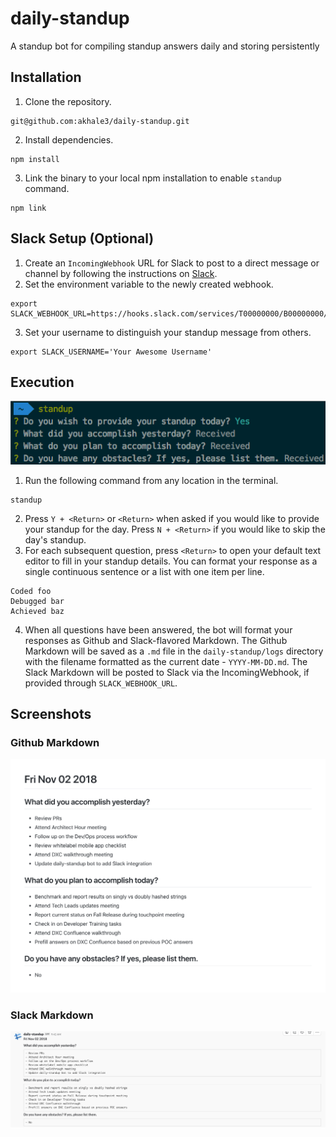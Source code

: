 # daily-standup
A standup bot for compiling standup answers daily and storing persistently

## Installation
1. Clone the repository.
```shell
git@github.com:akhale3/daily-standup.git
```
2. Install dependencies.
```shell
npm install
```
3. Link the binary to your local npm installation to enable `standup` command.
```shell
npm link
```

## Slack Setup (Optional)
1. Create an `IncomingWebhook` URL for Slack to post to a direct message or
channel by following the instructions on
[Slack](https://api.slack.com/incoming-webhooks#create_a_webhook).
2. Set the environment variable to the newly created webhook.
```shell
export SLACK_WEBHOOK_URL=https://hooks.slack.com/services/T00000000/B00000000/XXXXXXXXXXXXXXXXXXXXXXXX
```
3. Set your username to distinguish your standup message from others.
```shell
export SLACK_USERNAME='Your Awesome Username'
```

## Execution
![Execution Steps](screenshots/execution.png?raw=true "Execution Steps")
1. Run the following command from any location in the terminal.
```shell
standup
```
2. Press `Y + <Return>` or `<Return>` when asked if you would like to provide
your standup for the day. Press `N + <Return>` if you would like to skip the
day's standup.
3. For each subsequent question, press `<Return>` to open your default text
editor to fill in your standup details. You can format your response as a
single continuous sentence or a list with one item per line.
```shell
Coded foo
Debugged bar
Achieved baz
```
4. When all questions have been answered, the bot will format your responses as
Github and Slack-flavored Markdown. The Github Markdown will be saved as a `.md`
file in the `daily-standup/logs` directory with the filename formatted as the
current date - `YYYY-MM-DD.md`. The Slack Markdown will be posted to Slack via
the IncomingWebhook, if provided through `SLACK_WEBHOOK_URL`.

## Screenshots
### Github Markdown
![Github Markdown](screenshots/github.png?raw=true "Github Markdown")

### Slack Markdown
![Slack Markdown](screenshots/slack.png?raw=true "Slack Markdown")
